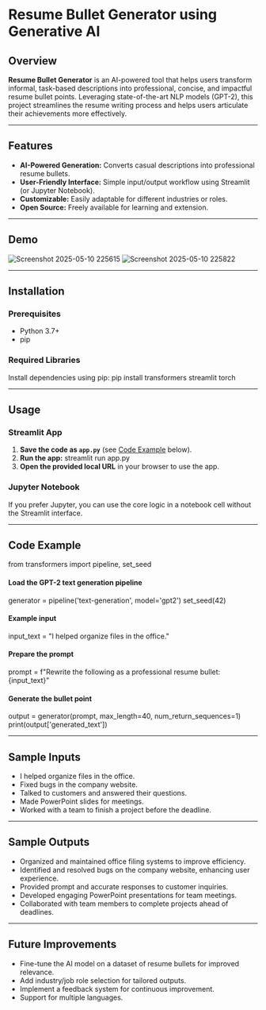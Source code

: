 # Resume Bullet Generator using Generative AI

## Overview

**Resume Bullet Generator** is an AI-powered tool that helps users transform informal, task-based descriptions into professional, concise, and impactful resume bullet points. Leveraging state-of-the-art NLP models (GPT-2), this project streamlines the resume writing process and helps users articulate their achievements more effectively.

---

## Features

- **AI-Powered Generation:** Converts casual descriptions into professional resume bullets.
- **User-Friendly Interface:** Simple input/output workflow using Streamlit (or Jupyter Notebook).
- **Customizable:** Easily adaptable for different industries or roles.
- **Open Source:** Freely available for learning and extension.

---

## Demo
![Screenshot 2025-05-10 225615](https://github.com/user-attachments/assets/b658d5fc-4716-425e-aebf-e408cf909e06)
![Screenshot 2025-05-10 225822](https://github.com/user-attachments/assets/d63c2dbd-7f75-481f-ad76-069233c3d647)

---

## Installation

### Prerequisites

- Python 3.7+
- pip

### Required Libraries

Install dependencies using pip:
pip install transformers streamlit torch

---

## Usage

### Streamlit App

1. **Save the code as `app.py`** (see [Code Example](#code-example) below).
2. **Run the app:**
    streamlit run app.py
3. **Open the provided local URL** in your browser to use the app.

### Jupyter Notebook

If you prefer Jupyter, you can use the core logic in a notebook cell without the Streamlit interface.

---

## Code Example

from transformers import pipeline, set_seed

#### Load the GPT-2 text generation pipeline
generator = pipeline('text-generation', model='gpt2')
set_seed(42)

#### Example input
input_text = "I helped organize files in the office."

#### Prepare the prompt
prompt = f"Rewrite the following as a professional resume bullet: {input_text}"

#### Generate the bullet point
output = generator(prompt, max_length=40, num_return_sequences=1)
print(output['generated_text'])

---

## Sample Inputs

- I helped organize files in the office.
- Fixed bugs in the company website.
- Talked to customers and answered their questions.
- Made PowerPoint slides for meetings.
- Worked with a team to finish a project before the deadline.

---

## Sample Outputs

- Organized and maintained office filing systems to improve efficiency.
- Identified and resolved bugs on the company website, enhancing user experience.
- Provided prompt and accurate responses to customer inquiries.
- Developed engaging PowerPoint presentations for team meetings.
- Collaborated with team members to complete projects ahead of deadlines.

---

## Future Improvements

- Fine-tune the AI model on a dataset of resume bullets for improved relevance.
- Add industry/job role selection for tailored outputs.
- Implement a feedback system for continuous improvement.
- Support for multiple languages.
